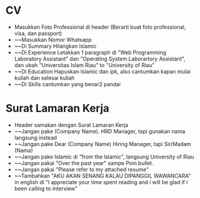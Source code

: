 # CV
- Masukkan Foto Professional di header (Berarti buat foto professional, visa, dan passport)
- ~~Masukkan Nomor Whatsapp
- ~~Di Summary Hilangkan Islamic
- ~~Di Experience Letakkan 1 paragraph di "Web Programming Laboratory Assistant" dan "Operating System Laborartory Assistant", dan ubah "Universitas Islam Riau" to "University of Riau"
- ~~Di Education Hapuskan Islamic dan ipk, also cantumkan kapan mulai kuliah dan selesai kuliah
- ~~Di Skills cantumkan yang benar2 pandai

# Surat Lamaran Kerja
- Header samakan dengan Surat Lamaran Kerja
- ~~Jangan pake (Company Name). HRD Manager, tapi gunakan nama langsung instead
- ~~Jangan pake Dear (Company Name) Hiring Manager, tapi Sir/Madam (Nama)
- ~~Jangan pake Islamic di "from the Islamic", langsung University of Riau
- ~~Jangan pakai "Over the past year" sampe Poin bullet.
- ~~Jangan pakai "Please refer to my attached resume"
- ~~Tambahkan "AKU AKAN SENANG KALAU DIPANGGIL WAWANCARA" in english di "I appreciate your time spent reading and i will be glad if i been calling to interview"